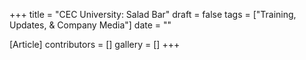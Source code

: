 +++
title = "CEC University: Salad Bar"
draft = false
tags = ["Training, Updates, & Company Media"]
date = ""

[Article]
contributors = []
gallery = []
+++